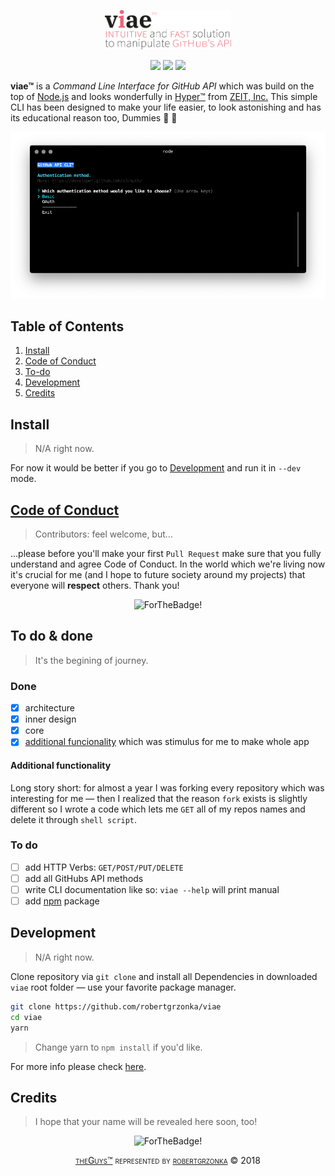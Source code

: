 <p align="center">
	<img src="img/viae.svg" alt="viae" width="40%" />
</p>

<p align="center">
	<img src="https://travis-ci.com/robertgrzonka/viae.svg?branch=master"> <img src="https://img.shields.io/badge/contributions-welcome-brightgreen.svg?style=flat"> <img src="https://az-serwer1831564.online.pro/theguys.sh/badges/badge-theguys.svg">
</p>

__viae™__ is a _Command Line Interface for GitHub API_ which was build on the top of [Node.js][Node.js Homepage] and looks wonderfully in [Hyper™][Hyper Homepage] from [ZEIT, Inc.][Zeit, Inc.] This simple CLI has been designed to make your life easier, to look astonishing and has its educational reason too, Dummies :black_heart: :monkey:

<div align="center"><img alt="Hyper™" src="img/viae-and-hyper.png" /></div>

## Table of Contents

1. [Install](#install)
2. [Code of Conduct](#code-of-conduct)
3. [To-do](#to-do)
4. [Development](#development)
5. [Credits](#credits)

## Install

> N/A right now.

For now it would be better if you go to [Development](#Development) and run it in `--dev` mode.

## [Code of Conduct][Contributors Guide]

> Contributors: feel welcome, but...

...please before you'll make your first `Pull Request` make sure that you fully understand and agree Code of Conduct. In the world which we're living now it's crucial for me (and I hope to future society around my projects) that everyone will **respect** others. Thank you!

<p align="center">
	<img src="https://forthebadge.com/images/badges/built-with-love.svg" alt="ForTheBadge!" />
</p>

## To do & done

> It's the begining of journey.

### Done

- [x] architecture
- [x] inner design
- [x] core
- [x] [additional funcionality](#additional-functionality) which was stimulus for me to make whole app

#### Additional functionality
Long story short: for almost a year I was forking every repository which was interesting for me — then I realized that the reason `fork` exists is slightly different so I wrote a code which lets me `GET` all of my repos names and delete it through `shell script`. 

### To do

- [ ] add HTTP Verbs: `GET/POST/PUT/DELETE`
- [ ] add all GitHubs API methods
- [ ] write CLI documentation like so: `viae --help` will print manual
- [ ] add [npm][npm] package

## Development

> N/A right now.

Clone repository via `git clone` and install all Dependencies in downloaded `viae` root folder — use your favorite package manager.

```zsh
git clone https://github.com/robertgrzonka/viae
cd viae
yarn
```

> Change yarn to `npm install` if you'd like.

For more info please check [here][Contributors Guide].

## Credits

> I hope that your name will be revealed here soon, too!

<p align="center">
	<img src="https://forthebadge.com/images/badges/you-didnt-ask-for-this.svg" alt="ForTheBadge!" />
</p>

<p align="center" style="font-variant: small-caps"><a href="https://github.com/theguysdesign">theGuys™</a> represented by <a href="mailto: robert@theguys.sh">robertgrzonka</a> © 2018</p>

[ZEIT, Inc.]: https://zeit.co
[Contributors Guide]: CONTRIBUTING.md
[Node.js Homepage]: https://nodejs.org
[Hyper Homepage]: https://hyper.is
[npm]: https://npmjs.com
[theGuys]: https://github.com/theguysdesign
